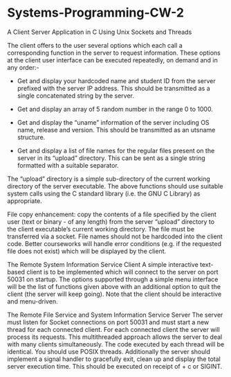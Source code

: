 # Systems-Programming-CW-2
A Client Server Application in C Using Unix Sockets and Threads

The client offers to the user several options which each call a corresponding function in
the server to request information. These options at the client user interface can be
executed repeatedly, on demand and in any order:-

- Get and display your hardcoded name and student ID from the server prefixed
    with the server IP address. This should be transmitted as a single concatenated
    string by the server.

- Get and display an array of 5 random number in the range 0 to 1000.

- Get and display the “uname” information of the server including OS name,
    release and version. This should be transmitted as an utsname structure.

- Get and display a list of file names for the regular files present on the server in
    its “upload” directory. This can be sent as a single string formatted with a
    suitable separator.
    
The “upload” directory is a simple sub-directory of the current working directory of the
server executable. The above functions should use suitable system calls using the C
standard library (i.e. the GNU C Library) as appropriate. 

File copy enhancement: copy the contents of a file specified by the client user (text or
binary - of any length) from the server “upload” directory to the client executable’s
current working directory. The file must be transferred via a socket. File names should
not be hardcoded into the client code. Better courseworks will handle error conditions
(e.g. if the requested file does not exist) which will be displayed by the client.


The Remote System Information Service Client
A simple interactive text-based client is to be implemented which will connect to the
server on port 50031 on startup. The options supported through a simple menu interface will 
be the list of functions given above with an additional option to quit the client (the server will keep going).
Note that the client should be interactive and menu-driven.


The Remote File Service and System Information Service Server
The server must listen for Socket connections on port 50031 and must start a new thread
for each connected client. For each connected client the server will process its requests.
This multithreaded approach allows the server to deal with many clients simultaneously.
The code executed by each thread will be identical. You should use POSIX threads.
Additionally the server should implement a signal handler to gracefully exit, clean up and
display the total server execution time. This should be executed on receipt of <ctrl> + c
or SIGINT.

